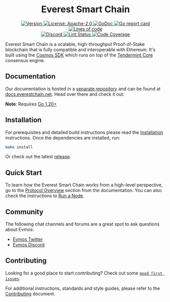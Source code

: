 <!--
parent:
  order: false
-->

<div align="center">
  <h1> Everest Smart Chain </h1>
</div>

<div align="center">
  <a href="https://github.com/EverestSmartChain/EverestSmartChain/releases">
    <img alt="Version" src="https://img.shields.io/github/tag/tharsis/evmos.svg" />
  </a>
  <a href="https://github.com/evmos/evmos/blob/main/LICENSE">
    <img alt="License: Apache-2.0" src="https://img.shields.io/github/license/tharsis/evmos.svg" />
  </a>
  <a href="https://pkg.go.dev/github.com/evmos/evmos">
    <img alt="GoDoc" src="https://godoc.org/github.com/evmos/evmos?status.svg" />
  </a>
  <a href="https://goreportcard.com/report/github.com/evmos/evmos">
    <img alt="Go report card" src="https://goreportcard.com/badge/github.com/evmos/evmos"/>
  </a>
  <a href="https://bestpractices.coreinfrastructure.org/projects/5018">
    <img alt="Lines of code" src="https://img.shields.io/tokei/lines/github/tharsis/evmos">
  </a>
</div>
<div align="center">
  <a href="https://discord.gg/pDv6sERWFF">
    <img alt="Discord" src="https://img.shields.io/discord/809048090249134080.svg" />
  </a>
  <a href="https://github.com/evmos/evmos/actions?query=branch%3Amain+workflow%3ALint">
    <img alt="Lint Status" src="https://github.com/evmos/evmos/actions/workflows/lint.yml/badge.svg?branch=main" />
  </a>
  <a href="https://codecov.io/gh/evmos/evmos">
    <img alt="Code Coverage" src="https://codecov.io/gh/evmos/evmos/branch/main/graph/badge.svg" />
  </a>
 </div>

Everest Smart Chain is a scalable, high-throughput Proof-of-Stake blockchain
that is fully compatible and interoperable with Ethereum.
It's built using the [Cosmos SDK](https://github.com/cosmos/cosmos-sdk/)
which runs on top of the [Tendermint Core](https://github.com/tendermint/tendermint) consensus engine.

## Documentation

Our documentation is hosted in a [separate repository](https://github.com/EverestSmartChain/docs) and can be found at [docs.everestchain.net](https://docs.everestchain.net).
Head over there and check it out.

**Note**: Requires [Go 1.20+](https://golang.org/dl/)

## Installation

For prerequisites and detailed build instructions
please read the [Installation](https://docs.evmos.org/protocol/evmos-cli) instructions.
Once the dependencies are installed, run:

```bash
make install
```

Or check out the latest [release](https://github.com/evmos/evmos/releases).

## Quick Start

To learn how the Everest Smart Chain works from a high-level perspective,
go to the [Protocol Overview](https://docs.evmos.org/protocol) section from the documentation.
You can also check the instructions to [Run a Node](https://docs.evmos.org/protocol/evmos-cli#run-an-evmos-node).

## Community

The following chat channels and forums are a great spot to ask questions about Evmos:

- [Evmos Twitter](https://twitter.com/EverestC19862)
- [Evmos Discord](https://discord.gg/pDv6sERWFF)

## Contributing

Looking for a good place to start contributing?
Check out some
[`good first issues`](https://github.com/EverestSmartChain/EverestSmartChain/issues).

For additional instructions, standards and style guides, please refer to the [Contributing](./CONTRIBUTING.md) document.
